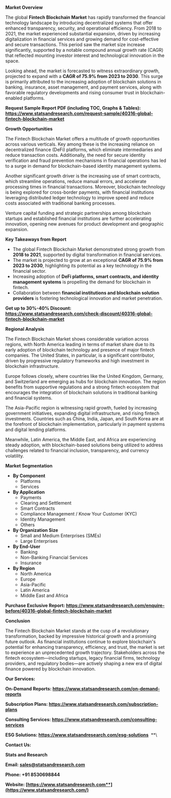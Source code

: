 ﻿**Market Overview**

The global **Fintech Blockchain Market** has rapidly transformed the financial technology landscape by introducing decentralized systems that offer enhanced transparency, security, and operational efficiency. From 2018 to 2021, the market experienced substantial expansion, driven by increasing digitalization in financial services and growing demand for cost-effective and secure transactions. This period saw the market size increase significantly, supported by a notable compound annual growth rate (CAGR) that reflected mounting investor interest and technological innovation in the space.

Looking ahead, the market is forecasted to witness extraordinary growth, projected to expand with a **CAGR of 75.9% from 2023 to 2030**. This surge is primarily attributed to the increasing adoption of blockchain solutions in banking, insurance, asset management, and payment services, along with favorable regulatory developments and rising consumer trust in blockchain-enabled platforms.

**Request Sample Report PDF (including TOC, Graphs & Tables): <https://www.statsandresearch.com/request-sample/40316-global-fintech-blockchain-market>**

**Growth Opportunities**

The Fintech Blockchain Market offers a multitude of growth opportunities across various verticals. Key among these is the increasing reliance on decentralized finance (DeFi) platforms, which eliminate intermediaries and reduce transaction costs. Additionally, the need for secure identity verification and fraud prevention mechanisms in financial operations has led to a surge in demand for blockchain-based identity management systems.

Another significant growth driver is the increasing use of smart contracts, which streamline operations, reduce manual errors, and accelerate processing times in financial transactions. Moreover, blockchain technology is being explored for cross-border payments, with financial institutions leveraging distributed ledger technology to improve speed and reduce costs associated with traditional banking processes.

Venture capital funding and strategic partnerships among blockchain startups and established financial institutions are further accelerating innovation, opening new avenues for product development and geographic expansion.

**Key Takeaways from Report**

- The global Fintech Blockchain Market demonstrated strong growth from **2018 to 2021**, supported by digital transformation in financial services.
- The market is projected to grow at an exceptional **CAGR of 75.9% from 2023 to 2030**, highlighting its potential as a key technology in the financial sector.
- Increasing adoption of **DeFi platforms, smart contracts, and identity management systems** is propelling the demand for blockchain in fintech.
- Collaboration between **financial institutions and blockchain solution providers** is fostering technological innovation and market penetration.

**Get up to 30%-40% Discount: <https://www.statsandresearch.com/check-discount/40316-global-fintech-blockchain-market>**

**Regional Analysis**

The Fintech Blockchain Market shows considerable variation across regions, with North America leading in terms of market share due to its early adoption of blockchain technology and presence of major fintech companies. The United States, in particular, is a significant contributor, driven by progressive regulatory frameworks and high investment in blockchain infrastructure.

Europe follows closely, where countries like the United Kingdom, Germany, and Switzerland are emerging as hubs for blockchain innovation. The region benefits from supportive regulations and a strong fintech ecosystem that encourages the integration of blockchain solutions in traditional banking and financial systems.

The Asia-Pacific region is witnessing rapid growth, fueled by increasing government initiatives, expanding digital infrastructure, and rising fintech investments. Countries such as China, India, Japan, and South Korea are at the forefront of blockchain implementation, particularly in payment systems and digital lending platforms.

Meanwhile, Latin America, the Middle East, and Africa are experiencing steady adoption, with blockchain-based solutions being utilized to address challenges related to financial inclusion, transparency, and currency volatility.

**Market Segmentation**

- **By Component**
  - Platforms
  - Services
- **By Application**
  - Payments
  - Clearing and Settlement
  - Smart Contracts
  - Compliance Management / Know Your Customer (KYC)
  - Identity Management
  - Others
- **By Organization Size**
  - Small and Medium Enterprises (SMEs)
  - Large Enterprises
- **By End-User**
  - Banking
  - Non-Banking Financial Services
  - Insurance
- **By Region**
  - North America
  - Europe
  - Asia-Pacific
  - Latin America
  - Middle East and Africa

**Purchase Exclusive Report: <https://www.statsandresearch.com/enquire-before/40316-global-fintech-blockchain-market>**

**Conclusion**

The Fintech Blockchain Market stands at the cusp of a revolutionary transformation, backed by impressive historical growth and a promising future outlook. As financial institutions continue to explore blockchain's potential for enhancing transparency, efficiency, and trust, the market is set to experience an unprecedented growth trajectory. Stakeholders across the fintech ecosystem—including startups, legacy financial firms, technology providers, and regulatory bodies—are actively shaping a new era of digital finance powered by blockchain innovation.

**Our Services:** 

**On-Demand Reports: <https://www.statsandresearch.com/on-demand-reports>** 

**Subscription Plans: <https://www.statsandresearch.com/subscription-plans>** 

**Consulting Services: <https://www.statsandresearch.com/consulting-services>** 

**ESG Solutions: <https://www.statsandresearch.com/esg-solutions>** 
**\


**Contact Us:** 

**Stats and Research** 

**Email: <sales@statsandresearch.com>** 

**Phone: +91 8530698844** 

**Website: [https://www.statsandresearch.com**](https://www.statsandresearch.com/)**

